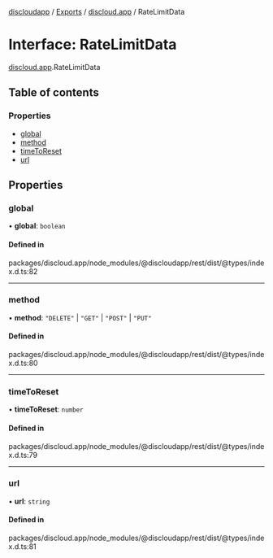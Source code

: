 [discloudapp](../README.md) / [Exports](../modules.md) / [discloud.app](../modules/discloud_app.md) / RateLimitData

# Interface: RateLimitData

[discloud.app](../modules/discloud_app.md).RateLimitData

## Table of contents

### Properties

- [global](discloud_app.RateLimitData.md#global)
- [method](discloud_app.RateLimitData.md#method)
- [timeToReset](discloud_app.RateLimitData.md#timetoreset)
- [url](discloud_app.RateLimitData.md#url)

## Properties

### global

• **global**: `boolean`

#### Defined in

packages/discloud.app/node_modules/@discloudapp/rest/dist/@types/index.d.ts:82

___

### method

• **method**: ``"DELETE"`` \| ``"GET"`` \| ``"POST"`` \| ``"PUT"``

#### Defined in

packages/discloud.app/node_modules/@discloudapp/rest/dist/@types/index.d.ts:80

___

### timeToReset

• **timeToReset**: `number`

#### Defined in

packages/discloud.app/node_modules/@discloudapp/rest/dist/@types/index.d.ts:79

___

### url

• **url**: `string`

#### Defined in

packages/discloud.app/node_modules/@discloudapp/rest/dist/@types/index.d.ts:81
